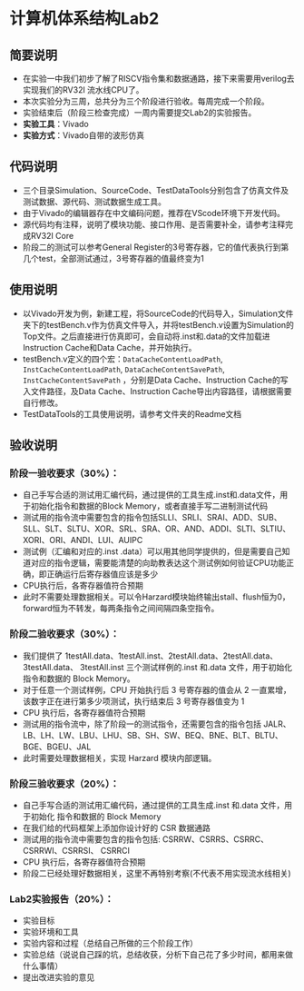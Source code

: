 # 计算机体系结构Lab2
## 简要说明

* 在实验一中我们初步了解了RISCV指令集和数据通路，接下来需要用verilog去实现我们的RV32I 流水线CPU了。	
* 本次实验分为三周，总共分为三个阶段进行验收。每周完成一个阶段。
* 实验结束后（阶段三检查完成）一周内需要提交Lab2的实验报告。
* **实验工具**：Vivado
* **实验方式**：Vivado自带的波形仿真

## 代码说明

* 三个目录Simulation、SourceCode、TestDataTools分别包含了仿真文件及测试数据、源代码、测试数据生成工具。
* 由于Vivado的编辑器存在中文编码问题，推荐在VScode环境下开发代码。
* 源代码均有注释，说明了模块功能、接口作用、是否需要补全，请参考注释完成RV32I Core
* 阶段二的测试可以参考General Register的3号寄存器，它的值代表执行到第几个test，全部测试通过，3号寄存器的值最终变为1


## 使用说明

* 以Vivado开发为例，新建工程，将SourceCode的代码导入，Simulation文件夹下的testBench.v作为仿真文件导入，并将testBench.v设置为Simulation的Top文件。之后直接进行仿真即可，会自动将.inst和.data的文件加载进Instruction Cache和Data Cache，并开始执行。
* testBench.v定义的四个宏：`DataCacheContentLoadPath`, `InstCacheContentLoadPath`, `DataCacheContentSavePath`, `InstCacheContentSavePath` ，分别是Data Cache、Instruction Cache的写入文件路径，及Data Cache、Instruction Cache导出内容路径，请根据需要自行修改。
* TestDataTools的工具使用说明，请参考文件夹的Readme文档

## 验收说明

### 阶段一验收要求（30%）：

*	自己手写合适的测试用汇编代码，通过提供的工具生成.inst和.data文件，用于初始化指令和数据的Block Memory，或者直接手写二进制测试代码
*	测试用的指令流中需要包含的指令包括SLLI、SRLI、SRAI、ADD、SUB、SLL、SLT、SLTU、XOR、SRL、SRA、OR、AND、ADDI、SLTI、SLTIU、XORI、ORI、ANDI、LUI、AUIPC
*	测试例（汇编和对应的.inst .data）可以用其他同学提供的，但是需要自己知道对应的指令逻辑，需要能清楚的向助教表达这个测试例如何验证CPU功能正确，即正确运行后寄存器值应该是多少
*	CPU执行后，各寄存器值符合预期
*	此时不需要处理数据相关。可以令Harzard模块始终输出stall、flush恒为0，forward恒为不转发，每两条指令之间间隔四条空指令。

### 阶段二验收要求（30%）：

* 我们提供了 1testAll.data、1testAll.inst、2testAll.data、2testAll.data、3testAll.data、
3testAll.inst 三个测试样例的.inst 和.data 文件，用于初始化指令和数据的 Block Memory。
* 对于任意一个测试样例，CPU 开始执行后 3 号寄存器的值会从 2 一直累增，该数字正在进行第多少项测试，执行结束后 3 号寄存器值变为 1
* CPU 执行后，各寄存器值符合预期
* 测试用的指令流中，除了阶段一的测试指令，还需要包含的指令包括 JALR、LB、LH、LW、LBU、LHU、SB、SH、SW、BEQ、BNE、BLT、BLTU、BGE、BGEU、JAL
* 此时需要处理数据相关，实现 Harzard 模块内部逻辑。

### 阶段三验收要求（20%）：

* 自己手写合适的测试用汇编代码，通过提供的工具生成.inst 和.data 文件，用于初始化
指令和数据的 Block Memory
* 在我们给的代码框架上添加你设计好的 CSR 数据通路 
* 测试用的指令流中需要包含的指令包括: CSRRW、CSRRS、CSRRC、CSRRWI、CSRRSI、
CSRRCI
* CPU 执行后，各寄存器值符合预期
* 阶段二已经处理好数据相关，这里不再特别考察(不代表不用实现流水线相关)

### Lab2实验报告（20%）：

*	实验目标
*	实验环境和工具
*	实验内容和过程（总结自己所做的三个阶段工作）
*	实验总结（说说自己踩的坑，总结收获，分析下自己花了多少时间，都用来做什么事情）
*	提出改进实验的意见
